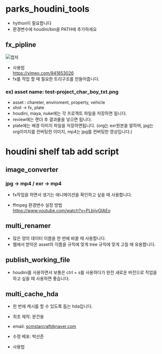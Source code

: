 # parks_houdini_tools
- hython이 필요합니다
- 환경변수에 houdini/bin을 PATH에 추가하세요

## fx_pipline
![캡처](https://github.com/com2144/parks_houdini_tools/assets/125478486/7a0fceee-d079-4db0-808d-bf5138e50df6)
- 사용법  
  https://vimeo.com/841853026
- fx를 작업 할 때 필요한 트리구조를 만들어줍니다.
### ex) asset name: test-project_char_boy_txt.png
- asset : chareter, enviroment, property, vehicle
- shot -> fx, plate
- houdini, maya, nuke에는 각 프로젝트 파일을 저장하면 됩니다.
- review에는 랜더 후 결과물을 넣으면 됩니다.
- plate에는 배경 이미지 파일을 저장하면됩니다. (org는 exr원본을 말하며, jpg는 org이미지를 컨버팅한 이미지, mp4는 jpg를 컨버팅한 영상입니다.)



# houdini shelf tab add script

## image_converter
### jpg -> mp4 / exr -> mp4
- fx작업을 하면서 생기는 애니메이션을 확인하고 싶을 때 사용합니다.

- ffmpeg 환경변수 설정 방법  
https://www.youtube.com/watch?v=PLbijyGIAEo

## multi_renamer
- 많은 양의 데이터 이름을 한 번에 바꿀 때 사용합니다.
- 웹에서 받아온 asset의 이름을 규칙에 맞게 tree 규칙에 맞게 고칠 때 유용합니다.

## publish_working_file
- houdini를 사용하면서 보통은 ctrl + s를 사용하다가 완전 새로운 버전으로 작업을 하고 싶을 때 사용하면 좋습니다.

## multi_cache_hda
- 한 번에 캐시를 할 수 있도록 돕는 hda입니다.   
  
- 최초 제작: 문건용
- email: scmstarcraft@naver.com
- 수정 베포: 박선준

- 사용법   

